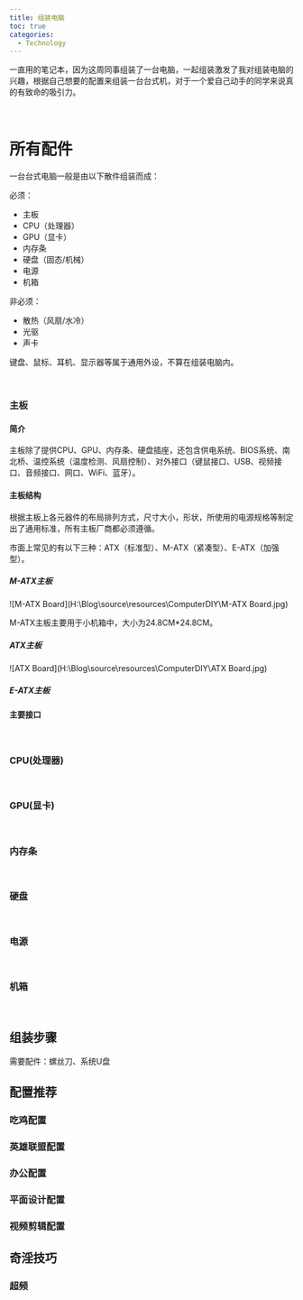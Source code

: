 ```yaml
---
title: 组装电脑
toc: true
categories:
  - Technology
---
```


一直用的笔记本，因为这周同事组装了一台电脑，一起组装激发了我对组装电脑的兴趣，根据自己想要的配置来组装一台台式机，对于一个爱自己动手的同学来说真的有致命的吸引力。

<!--more-->

<br/>

# 所有配件

一台台式电脑一般是由以下散件组装而成：

必须：

* 主板
* CPU（处理器）
* GPU（显卡）
* 内存条
* 硬盘（固态/机械）
* 电源
* 机箱

非必须：

* 散热（风扇/水冷）
* 光驱
* 声卡

键盘、鼠标、耳机、显示器等属于通用外设，不算在组装电脑内。

<br/>

### 主板

#### 简介

主板除了提供CPU、GPU、内存条、硬盘插座，还包含供电系统、BIOS系统、南北桥、温控系统（温度检测、风扇控制）、对外接口（键鼠接口、USB、视频接口、音频接口、网口、WiFi、蓝牙）。



#### 主板结构

根据主板上各元器件的布局排列方式，尺寸大小，形状，所使用的电源规格等制定出了通用标准，所有主板厂商都必须遵循。

市面上常见的有以下三种：ATX（标准型）、M-ATX（紧凑型）、E-ATX（加强型）。

##### M-ATX主板

![M-ATX Board](H:\Blog\source\resources\ComputerDIY\M-ATX Board.jpg)

M-ATX主板主要用于小机箱中，大小为24.8CM*24.8CM。

##### ATX主板

![ATX Board](H:\Blog\source\resources\ComputerDIY\ATX Board.jpg)

##### E-ATX主板



#### 主要接口

<br/>

### CPU(处理器)



<br/>

### GPU(显卡)



<br/>

### 内存条



<br/>

### 硬盘



<br/>

### 电源



<br/>

### 机箱



<br/>

## 组装步骤

需要配件：螺丝刀、系统U盘



## 配置推荐

### 吃鸡配置



### 英雄联盟配置



### 办公配置



### 平面设计配置



### 视频剪辑配置



## 奇淫技巧

### 超频

